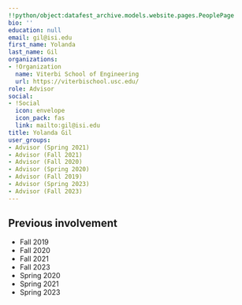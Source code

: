 ```yaml
---
!!python/object:datafest_archive.models.website.pages.PeoplePage
bio: ''
education: null
email: gil@isi.edu
first_name: Yolanda
last_name: Gil
organizations:
- !Organization
  name: Viterbi School of Engineering
  url: https://viterbischool.usc.edu/
role: Advisor
social:
- !Social
  icon: envelope
  icon_pack: fas
  link: mailto:gil@isi.edu
title: Yolanda Gil
user_groups:
- Advisor (Spring 2021)
- Advisor (Fall 2021)
- Advisor (Fall 2020)
- Advisor (Spring 2020)
- Advisor (Fall 2019)
- Advisor (Spring 2023)
- Advisor (Fall 2023)
---
```


## Previous involvement

* Fall 2019
* Fall 2020
* Fall 2021
* Fall 2023
* Spring 2020
* Spring 2021
* Spring 2023